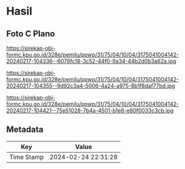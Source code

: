 # Hasil

## Foto C Plano

https://sirekap-obj-formc.kpu.go.id/328e/pemilu/ppwp/31/75/04/10/04/3175041004142-20240217-104336--6078fc18-3c52-44f0-9a34-44b2d0b3a62a.jpg

https://sirekap-obj-formc.kpu.go.id/328e/pemilu/ppwp/31/75/04/10/04/3175041004142-20240217-104355--9d92c3a4-5006-4a24-a975-8b1f8daf77bd.jpg

https://sirekap-obj-formc.kpu.go.id/328e/pemilu/ppwp/31/75/04/10/04/3175041004142-20240217-104421--75e51028-7b4a-4501-b1e8-e80f0033c3cb.jpg


## Metadata

| Key        | Value               |
| ---------- | ------------------- |
| Time Stamp | 2024-02-24 22:31:28 |



